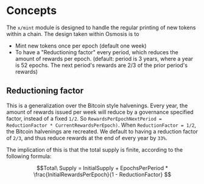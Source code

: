 # Concepts

The `x/mint` module is designed to handle the regular printing of new
tokens within a chain. The design taken within Osmosis is to

- Mint new tokens once per epoch (default one week)
- To have a "Reductioning factor" every period, which reduces the
    amount of rewards per epoch. (default: period is 3 years, where a
    year is 52 epochs. The next period's rewards are 2/3 of the prior
    period's rewards)

## Reductioning factor

This is a generalization over the Bitcoin style halvenings. Every year,
the amount of rewards issued per week will reduce by a governance
specified factor, instead of a fixed `1/2`. So
`RewardsPerEpochNextPeriod = ReductionFactor * CurrentRewardsPerEpoch)`.
When `ReductionFactor = 1/2`, the Bitcoin halvenings are recreated. We
default to having a reduction factor of `2/3`, and thus reduce rewards
at the end of every year by `33%`.

The implication of this is that the total supply is finite, according to
the following formula:

$$Total\ Supply = InitialSupply + EpochsPerPeriod * \frac{InitialRewardsPerEpoch}{1 - ReductionFactor} $$
